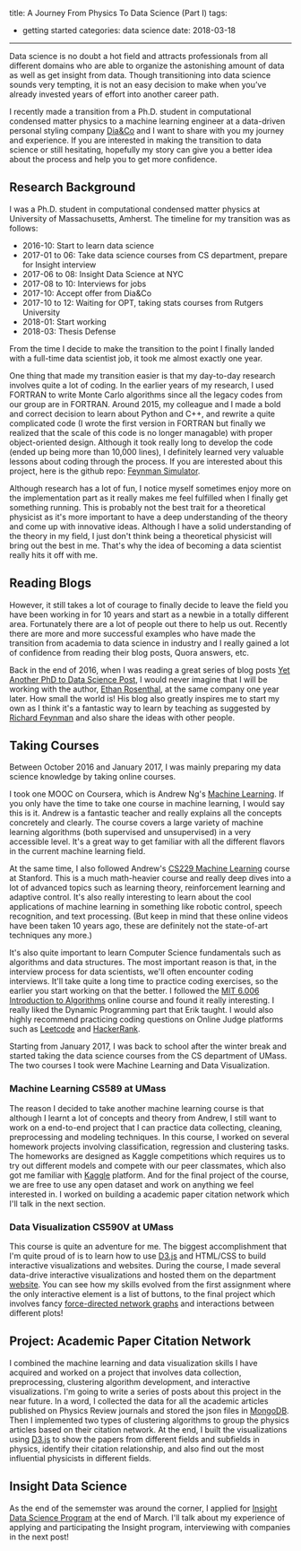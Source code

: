title: A Journey From Physics To Data Science (Part I)
tags: 
  - getting started
categories: data science
date: 2018-03-18
---

Data science is no doubt a hot field and attracts professionals from all different domains who are able to organize the astonishing amount of data as well as get insight from data. Though transitioning into data science sounds very tempting, it is not an easy decision to make when you’ve already invested years of effort into another career path. 

I recently made a transition from a Ph.D. student in computational condensed matter physics to a machine learning engineer at a data-driven personal styling company [Dia&Co](https://www.dia.com/welcome) and I want to share with you my journey and experience. If you are interested in making the transition to data science or still hesitating, hopefully my story can give you a better idea about the process and help you to get more confidence.

<!-- more -->

## Research Background

I was a Ph.D. student in computational condensed matter physics at University of Massachusetts, Amherst. The timeline for my transition was as follows:

- 2016-10: Start to learn data science
- 2017-01 to 06: Take data science courses from CS department, prepare for Insight interview
- 2017-06 to 08: Insight Data Science at NYC
- 2017-08 to 10: Interviews for jobs
- 2017-10: Accept offer from Dia&Co
- 2017-10 to 12: Waiting for OPT, taking stats courses from Rutgers University
- 2018-01: Start working
- 2018-03: Thesis Defense

From the time I decide to make the transition to the point I finally landed with a full-time data scientist job, it took me almost exactly one year. 

One thing that made my transition easier is that my day-to-day research involves quite a lot of coding. In the earlier years of my research, I used FORTRAN to write Monte Carlo algorithms since all the legacy codes from our group are in FORTRAN. Around 2015, my colleague and I made a bold and correct decision to learn about Python and C++, and rewrite a quite complicated code (I wrote the first version in FORTRAN but finally we realized that the scale of this code is no longer managable) with proper object-oriented design. Although it took really long to develop the code (ended up being more than 10,000 lines), I definitely learned very valuable lessons about coding through the process. If you are interested about this project, here is the github repo: [Feynman Simulator](https://github.com/kunyuan/Feynman_Simulator).

Although research has a lot of fun, I notice myself sometimes enjoy more on the implementation part as it really makes me feel fulfilled when I finally get something running. This is probably not the best trait for a theoretical physicist as it's more important to have a deep understanding of the theory and come up with innovative ideas. Although I have a solid understanding of the theory in my field, I just don't think being a theoretical physicist will bring out the best in me. That's why the idea of becoming a data scientist really hits it off with me.

## Reading Blogs
However, it still takes a lot of courage to finally decide to leave the field you have been working in for 10 years and start as a newbie in a totally different area. Fortunately there are a lot of people out there to help us out. Recently there are more and more successful examples who have made the transition from academia to data science in industry and I really gained a lot of confidence from reading their blog posts, Quora answers, etc. 

Back in the end of 2016, when I was reading a great series of blog posts [Yet Another PhD to Data Science Post](http://blog.ethanrosenthal.com/2015/09/23/start-to-insight/), I would never imagine that I will be working with the author, [Ethan Rosenthal](http://blog.ethanrosenthal.com/), at the same company one year later. How small the world is! His blog also greatly inspires me to start my own as I think it's a fantastic way to learn by teaching as suggested by [Richard Feynman](https://collegeinfogeek.com/feynman-technique/) and also share the ideas with other people. 

## Taking Courses
Between October 2016 and January 2017, I was mainly preparing my data science knowledge by taking online courses. 

I took one MOOC on Coursera, which is Andrew Ng's [Machine Learning](https://www.coursera.org/learn/machine-learning). If you only have the time to take one course in machine learning, I would say this is it. Andrew is a fantastic teacher and really explains all the concepts concretely and clearly. The course covers a large variety of machine learning algorithms (both supervised and unsupervised) in a very accessible level. It's a great way to get familiar with all the different flavors in the current machine learning field.

At the same time, I also followed Andrew's [CS229 Machine Learning](https://www.youtube.com/watch?v=UzxYlbK2c7E) course at Stanford. This is a much math-heavier course and really deep dives into a lot of advanced topics such as learning theory, reinforcement learning and adaptive control. It's also really interesting to learn about the cool applications of machine learning in something like robotic control, speech recognition, and text processing. (But keep in mind that these online videos have been taken 10 years ago, these are definitely not the state-of-art techniques any more.)

It's also quite important to learn Computer Science fundamentals such as algorithms and data structures. The most important reason is that, in the interview process for data scientists, we'll often encounter coding interviews. It'll take quite a long time to practice coding exercises, so the earlier you start working on that the better. I followed the [MIT 6.006 Introduction to Algorithms](https://www.youtube.com/playlist?list=PLUl4u3cNGP61Oq3tWYp6V_F-5jb5L2iHb) online course and found it really interesting. I really liked the Dynamic Programming part that Erik taught. I would also highly recommend practicing coding questions on Online Judge platforms such as [Leetcode](https://leetcode.com/problemset/all/) and [HackerRank](https://www.hackerrank.com/domains/algorithms).

Starting from January 2017, I was back to school after the winter break and started taking the data science courses from the CS department of UMass. The two courses I took were Machine Learning and Data Visualization.

### Machine Learning CS589 at UMass
The reason I decided to take another machine learning course is that although I learnt a lot of concepts and theory from Andrew, I still want to work on a end-to-end project that I can practice data collecting, cleaning, preprocessing and modeling techniques. In this course, I worked on several homework projects involving classification, regression and clustering tasks. The homeworks are designed as Kaggle competitions which requires us to try out different models and compete with our peer classmates, which also got me familiar with [Kaggle](https://www.kaggle.com/) platform. And for the final project of the course, we are free to use any open dataset and work on anything we feel interested in. I worked on building a academic paper citation network which I'll talk in the next section.

### Data Visualization CS590V at UMass
This course is quite an adventure for me. The biggest accomplishment that I'm quite proud of is to learn how to use [D3.js](https://d3js.org/) and HTML/CSS to build interactive visualizations and websites. During the course, I made several data-drive interactive visualizations and hosted them on the department [website](http://www-edlab.cs.umass.edu/~yuanh). You can see how my skills evolved from the first assignment where the only interactive element is a list of buttons, to the final project which involves fancy [force-directed network graphs](http://www-edlab.cs.umass.edu/~yuanh/590v/project/pages/articles.html) and interactions between different plots!


## Project: Academic Paper Citation Network

I combined the machine learning and data visualization skills I have acquired and worked on a project that involves data collection, preprocessing, clustering algorithm development, and interactive visualizations. I'm going to write a series of posts about this project in the near future. In a word, I collected the data for all the academic articles published on Physics Review journals and stored the json files in [MongoDB](https://www.mongodb.com/). Then I implemented two types of clustering algorithms to group the physics articles based on their citation network. At the end, I built the visualizations using [D3.js](https://d3js.org/) to show the papers from different fields and subfields in physics, identify their citation relationship, and also find out the most influential physicists in different fields.

## Insight Data Science

As the end of the sememster was around the corner, I applied for [Insight Data Science Program](https://www.insightdatascience.com/) at the end of March. I'll talk about my experience of applying and participating the Insight program, interviewing with companies in the next post!

